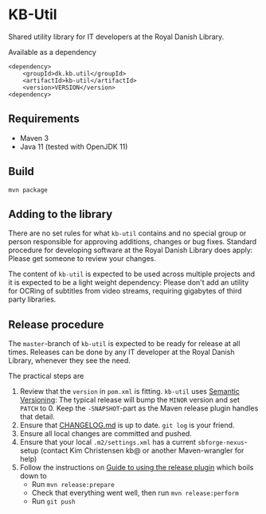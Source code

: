 # KB-Util 

Shared utility library for IT developers at the Royal Danish Library.

Available as a dependency
```$xslt
<dependency>
    <groupId>dk.kb.util</groupId>
    <artifactId>kb-util</artifactId>
    <version>VERSION</version>
<dependency>
```

## Requirements

* Maven 3                                  
* Java 11 (tested with OpenJDK 11)

## Build

``` 
mvn package
```

## Adding to the library

There are no set rules for what `kb-util` contains and no special group or person
responsible for approving additions, changes or bug fixes. Standard procedure for
developing software at the Royal Danish Library does apply: Please get someone to
review your changes.
 
The content of `kb-util` is expected to be used across multiple projects and it is
expected to be a light weight dependency: Please don't add an utility for OCRing of
subtitles from video streams, requiring gigabytes of third party libraries.
 
## Release procedure

The `master`-branch of `kb-util` is expected to be ready for release at all times.
Releases can be done by any IT developer at the Royal Danish Library, whenever they
see the need.

The practical steps are

1. Review that the `version` in `pom.xml` is fitting. `kb-util` uses
[Semantic Versioning](https://semver.org/spec/v2.0.0.html): The typical release
will bump the `MINOR` version and set `PATCH` to 0. Keep the `-SNAPSHOT`-part as
the Maven release plugin handles that detail.   
1. Ensure that [CHANGELOG.md](CHANGELOG.md) is up to date. `git log` is your friend.
1. Ensure all local changes are committed and pushed.
1. Ensure that your local `.m2/settings.xml` has a current `sbforge-nexus`-setup
(contact Kim Christensen kb@ or another Maven-wrangler for help)
1. Follow the instructions on
[Guide to using the release plugin](https://maven.apache.org/guides/mini/guide-releasing.html)
which boils down to
   * Run `mvn release:prepare`
   * Check that everything went well, then run `mvn release:perform`
   * Run `git push`   
